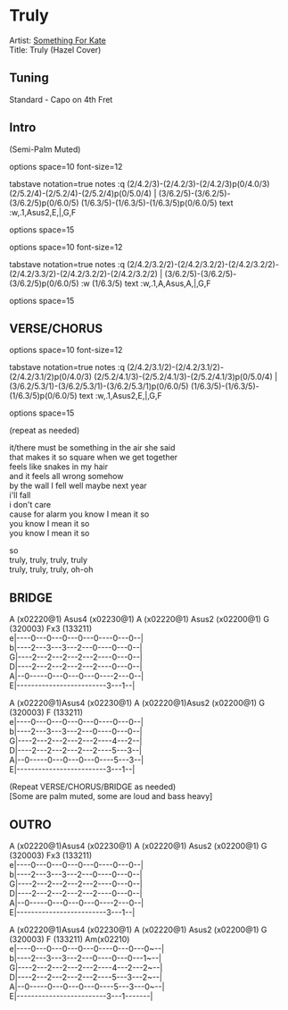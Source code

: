 # Truly

Artist: [Something For Kate](../artists.md)  
Title: Truly
(Hazel Cover)

## Tuning

Standard - Capo on 4th Fret

## Intro

(Semi-Palm Muted)

<div class="vex-tabdiv" editor="true"
    width=680 scale=1.0
    >

options space=10 font-size=12

tabstave notation=true
  notes :q (2/4.2/3)-(2/4.2/3)-(2/4.2/3)p(0/4.0/3) (2/5.2/4)-(2/5.2/4)-(2/5.2/4)p(0/5.0/4) | (3/6.2/5)-(3/6.2/5)-(3/6.2/5)p(0/6.0/5) (1/6.3/5)-(1/6.3/5)-(1/6.3/5)p(0/6.0/5)
  text :w,.1,Asus2,E,|,G,F

options space=15
</div>

<div class="vex-tabdiv" editor="true"
    width=680 scale=1.0
    >

options space=10 font-size=12

tabstave notation=true
  notes :q (2/4.2/3.2/2)-(2/4.2/3.2/2)-(2/4.2/3.2/2)-(2/4.2/3.3/2)-(2/4.2/3.2/2)-(2/4.2/3.2/2) | (3/6.2/5)-(3/6.2/5)-(3/6.2/5)p(0/6.0/5) :w (1/6.3/5)
  text :w,.1,A,Asus,A,|,G,F

options space=15
</div>

## VERSE/CHORUS

<div class="vex-tabdiv" editor="true"
    width=680 scale=1.0
    >

options space=10 font-size=12

tabstave notation=true
  notes :q (2/4.2/3.1/2)-(2/4.2/3.1/2)-(2/4.2/3.1/2)p(0/4.0/3) (2/5.2/4.1/3)-(2/5.2/4.1/3)-(2/5.2/4.1/3)p(0/5.0/4) | (3/6.2/5.3/1)-(3/6.2/5.3/1)-(3/6.2/5.3/1)p(0/6.0/5) (1/6.3/5)-(1/6.3/5)-(1/6.3/5)p(0/6.0/5)
  text :w,.1,Asus2,E,|,G,F

options space=15
</div>

(repeat as needed)

it/there must be something in the air she said  
that makes it so square when we get together  
feels like snakes in my hair  
and it feels all wrong somehow  
by the wall I fell well maybe next year  
i'll fall  
i don't care  
cause for alarm you know I mean it so  
you know I mean it so  
you know I mean it so  

so  
truly, truly, truly, truly  
truly, truly, truly, oh-oh  

## BRIDGE

A (x02220@1) Asus4 (x02230@1)   A (x02220@1) Asus2 (x02200@1) G (320003)  Fx3 (133211)  
e|----0---0---0---0---0----0---0--|  
b|----2---3---3---2---0----0---0--|  
G|----2---2---2---2---2----0---0--|  
D|----2---2---2---2---2----0---0--|  
A|--0-----0---0---0---0----2---0--|  
E|-------------------------3---1--|  

A (x02220@1)Asus4 (x02230@1)   A (x02220@1)Asus2 (x02200@1) G (320003)  F (133211)  
e|----0---0---0---0---0----0---0--|  
b|----2---3---3---2---0----0---0--|  
G|----2---2---2---2---2----4---2--|  
D|----2---2---2---2---2----5---3--|  
A|--0-----0---0---0---0----5---3--|  
E|-------------------------3---1--|  

(Repeat VERSE/CHORUS/BRIDGE as needed)  
[Some are palm muted, some are loud and bass heavy]  

## OUTRO

A (x02220@1)Asus4 (x02230@1)   A (x02220@1) Asus2 (x02200@1) G (320003)  Fx3 (133211)  
e|----0---0---0---0---0----0---0--|  
b|----2---3---3---2---0----0---0--|  
G|----2---2---2---2---2----0---0--|  
D|----2---2---2---2---2----0---0--|  
A|--0-----0---0---0---0----2---0--|  
E|-------------------------3---1--|  

A (x02220@1)Asus4 (x02230@1)   A (x02220@1) Asus2 (x02200@1) G (320003) F (133211) Am(x02210)  
e|----0---0---0---0---0----0---0---0~--|  
b|----2---3---3---2---0----0---0---1~--|  
G|----2---2---2---2---2----4---2---2~--|  
D|----2---2---2---2---2----5---3---2~--|  
A|--0-----0---0---0---0----5---3---0~--|  
E|-------------------------3---1-------|
